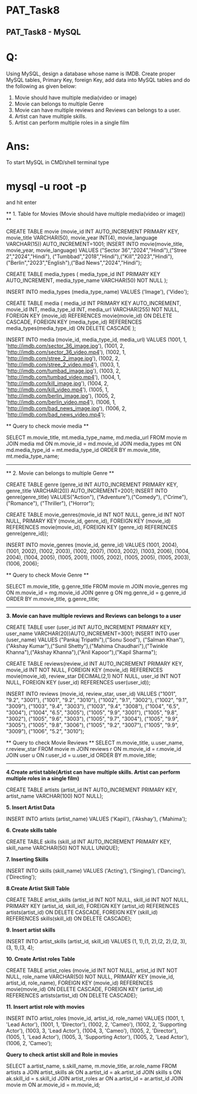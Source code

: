 # PAT_Task8
## PAT_Task8 - MySQL

# Q:
Using MySQL, design a database whose name is IMDB. Create proper MySQL tables, Primary Key, foreign Key, add data into MySQL tables and do the following as given below:
  1.	Movie should have multiple media(video or image)
  2.	Movie can belongs to multiple Genre
  3.	Movie can have multiple reviews and Reviews can belongs to a user.
  4.	Artist can have multiple skills.
  5.	Artist can perform multiple roles in a single film


# Ans:
To start MySQL in CMD/shell terminal
type
# mysql -u root -p
and hit enter

** 1. Table for Movies (Movie should have multiple media(video or image)) **

CREATE TABLE movie (movie_id INT AUTO_INCREMENT PRIMARY KEY, movie_title VARCHAR(50), movie_year INT(4), movie_language VARCHAR(15)) AUTO_INCREMENT=1001;
INSERT INTO movie(movie_title, movie_year, movie_language) VALUES ("Sector 36","2024","Hindi"),("Stree 2","2024","Hindi"), ("Tumbbad","2018","Hindi"),("Kill","2023","Hindi"),("Berlin","2023","English"),("Bad News","2024","Hindi");

CREATE TABLE media_types (
    media_type_id INT PRIMARY KEY AUTO_INCREMENT,
    media_type_name VARCHAR(50) NOT NULL
);

INSERT INTO media_types (media_type_name) VALUES
('Image'),
('Video');

CREATE TABLE media (
    media_id INT PRIMARY KEY AUTO_INCREMENT,
    movie_id INT,
    media_type_id INT,
    media_url VARCHAR(255) NOT NULL,
    FOREIGN KEY (movie_id) REFERENCES movie(movie_id) ON DELETE CASCADE,
    FOREIGN KEY (media_type_id) REFERENCES media_types(media_type_id) ON DELETE CASCADE
);

INSERT INTO media (movie_id, media_type_id, media_url) VALUES
(1001, 1, 'http://imdb.com/sector_36_image.jpg'), 
(1001, 2, 'http://imdb.com/sector_36_video.mp4'),
(1002, 1, 'http://imdb.com/stree_2_image.jpg'),
(1002, 2, 'http://imdb.com/stree_2_video.mp4'),
(1003, 1, 'http://imdb.com/tumbad_image.jpg'),
(1003, 2, 'http://imdb.com/tumbad_video.mp4'),
(1004, 1, 'http://imdb.com/kill_image.jpg'),
(1004, 2, 'http://imdb.com/kill_video.mp4'),
(1005, 1, 'http://imdb.com/berlin_image.jpg'),
(1005, 2, 'http://imdb.com/berlin_video.mp4'),
(1006, 1, 'http://imdb.com/bad_news_image.jpg'),
(1006, 2, 'http://imdb.com/bad_news_video.mp4');


** Query to check movie media ** 

SELECT
    m.movie_title,
    mt.media_type_name,
    md.media_url
FROM
    movie m
JOIN
    media md ON m.movie_id = md.movie_id
JOIN
    media_types mt ON md.media_type_id = mt.media_type_id
ORDER BY
    m.movie_title, mt.media_type_name;

*************************************************************************************************
** 2. Movie can belongs to multiple Genre **

CREATE TABLE genre (genre_id INT AUTO_INCREMENT PRIMARY KEY, genre_title VARCHAR(20)) AUTO_INCREMENT=2001;
INSERT INTO genre(genre_title) VALUES("Action"), ("Adventure"),("Comedy"), ("Crime"), ("Romance"), ("Thriller"), ("Horror");

CREATE TABLE movie_genres(movie_id INT NOT NULL, genre_id INT NOT NULL, PRIMARY KEY (movie_id, genre_id), FOREIGN KEY (movie_id) REFERENCES movie(movie_id), FOREIGN KEY (genre_id) REFERENCES genre(genre_id));

INSERT INTO movie_genres (movie_id, genre_id) VALUES
(1001, 2004),
(1001, 2002),
(1002, 2003),
(1002, 2007),
(1003, 2002),
(1003, 2006),
(1004, 2004),
(1004, 2005),
(1005, 2001),
(1005, 2002),
(1005, 2005),
(1005, 2003),
(1006, 2006);

** Query to check Movie Genre **

SELECT
    m.movie_title,
    g.genre_title
FROM
    movie m
JOIN
    movie_genres mg ON m.movie_id = mg.movie_id
JOIN
    genre g ON mg.genre_id = g.genre_id
ORDER BY
    m.movie_title, g.genre_title;

***************************************************************************************************
**3. Movie can have multiple reviews and Reviews can belongs to a user**

CREATE TABLE user (user_id INT AUTO_INCREMENT PRIMARY KEY, user_name VARCHAR(20))AUTO_INCREMENT=3001;
INSERT INTO user (user_name) VALUES ("Pankaj Tripathi"),("Sonu Sood"), ("Salman Khan"),("Akshay Kumar"),("Sunil Shetty"),("Mahima Chaudhari"),("Twinkle Khanna"),("Akshay Khanna"),("Anil Kapoor"),("Kapil Sharma");

CREATE TABLE reviews(review_id INT AUTO_INCREMENT PRIMARY KEY, movie_id INT NOT NULL, FOREIGN KEY (movie_id) REFERENCES movie(movie_id), review_star DECIMAL(2,1) NOT NULL, user_id INT NOT NULL, FOREIGN KEY (user_id) REFERENCES user(user_id));

INSERT INTO reviews (movie_id, review_star, user_id) VALUES 
("1001", "9.2", "3001"), 
("1001", "9.2", "3010"), 
("1002", "9.1", "3002"),
("1002", "9.1", "3009"),
("1003", "9.4", "3003"),
("1003", "9.4", "3008"),
("1004", "6.5", "3004"),
("1004", "6.5", "3005"),
("1005", "9.9", "3001"),
("1005", "9.8", "3002"),
("1005", "9.6", "3003"),
("1005", "9.7", "3004"),
("1005", "9.9", "3005"),
("1005", "9.8", "3006"),
("1005", "9.2", "3007"),
("1005", "9.9", "3009"),
("1006", "5.2", "3010");

** Query to check Movie Reviews **
SELECT
    m.movie_title,
    u.user_name,
    r.review_star 
FROM
    movie m
JOIN
    reviews r ON m.movie_id = r.movie_id
JOIN
    user u ON r.user_id = u.user_id
ORDER BY
    m.movie_title;

***************************************************************************************************

**4.Create artist table(Artist can have multiple skills. Artist can perform multiple roles in a single film)**

CREATE TABLE artists (artist_id INT AUTO_INCREMENT PRIMARY KEY, artist_name VARCHAR(100) NOT NULL);

**5. Insert Artist Data**

INSERT INTO artists (artist_name) VALUES 
('Kapil'), 
('Akshay'), 
('Mahima');

**6. Create skills table**

CREATE TABLE skills (skill_id INT AUTO_INCREMENT PRIMARY KEY, skill_name VARCHAR(50) NOT NULL UNIQUE);

**7. Inserting Skills**

INSERT INTO skills (skill_name) VALUES ('Acting'), ('Singing'), ('Dancing'), ('Directing');

**8.Create Artist Skill Table**

CREATE TABLE artist_skills (artist_id INT NOT NULL, skill_id INT NOT NULL, PRIMARY KEY (artist_id, skill_id), FOREIGN KEY (artist_id) REFERENCES artists(artist_id) ON DELETE CASCADE, FOREIGN KEY (skill_id) REFERENCES skills(skill_id) ON DELETE CASCADE);

**9. Insert artist skills**

INSERT INTO artist_skills (artist_id, skill_id) VALUES (1, 1),(1, 2),(2, 2),(2, 3),(3, 1),(3, 4);

**10. Create Artist roles Table**

CREATE TABLE artist_roles (movie_id INT NOT NULL, artist_id INT NOT NULL, role_name VARCHAR(50) NOT NULL, PRIMARY KEY (movie_id, artist_id, role_name), FOREIGN KEY (movie_id) REFERENCES movie(movie_id) ON DELETE CASCADE, FOREIGN KEY (artist_id) REFERENCES artists(artist_id) ON DELETE CASCADE);

**11. Insert artist role with movies**

INSERT INTO artist_roles (movie_id, artist_id, role_name) VALUES (1001, 1, 'Lead Actor'),
(1001, 1, 'Director'),
(1002, 2, 'Cameo'),
(1002, 2, 'Supporting Actor'),
(1003, 3, 'Lead Actor'),
(1004, 3, 'Cameo'),
(1005, 2, 'Director'),
(1005, 1, 'Lead Actor'),
(1005, 3, 'Supporting Actor'),
(1005, 2, 'Lead Actor'),
(1006, 2, 'Cameo');

**Query to check artist skill and Role in movies**

SELECT
    a.artist_name,
    s.skill_name,
    m.movie_title,
    ar.role_name
FROM
    artists a
JOIN
    artist_skills ak ON a.artist_id = ak.artist_id
JOIN
    skills s ON ak.skill_id = s.skill_id
JOIN
    artist_roles ar ON a.artist_id = ar.artist_id
JOIN
    movie m ON ar.movie_id = m.movie_id;
